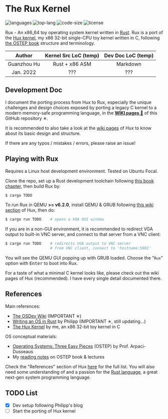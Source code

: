# The Rux Kernel

![languages](https://img.shields.io/github/languages/count/josehu07/rux-kernel?color=green)
![top-lang](https://img.shields.io/github/languages/top/josehu07/rux-kernel?color=orange)
![code-size](https://img.shields.io/github/languages/code-size/josehu07/rux-kernel?color=lightgrey)
![license](https://img.shields.io/github/license/josehu07/rux-kernel)

Rux - An x86_64 toy operating system kernel written in [Rust](https://www.rust-lang.org/). Rux is a port of the [Hux kernel](https://github.com/josehu07/hux-kernel), my x86 32-bit single-CPU toy kernel written in C, following [the OSTEP book](http://pages.cs.wisc.edu/~remzi/OSTEP/) structure and terminology.

|   Author    | Kernel Src LoC (temp)  | Dev Doc LoC (temp) |
|   :---:     |         :---:          |       :---:        |
| Guanzhou Hu |     Rust + x86 ASM     |      Markdown      |
|  Jan. 2022  |          ???           |        ???         |


## Development Doc

I document the porting process from Hux to Rux, especially the unique challenges and design choices exposed by porting a legacy C kernel to a modern memory-safe programming language, in the [**WIKI pages 📝**](https://github.com/josehu07/rux-kernel/wiki) of this GitHub repository ✭.

It is recommended to also take a look at the [wiki pages](https://github.com/josehu07/hux-kernel/wiki) of Hux to know about its basic design and structure.

If there are any typos / mistakes / errors, please raise an issue!


## Playing with Rux

Requires a Linux host development environment. Tested on Ubuntu Focal.

Clone the repo, set up a Rust development toolchain following [this book chapter](https://doc.rust-lang.org/book/ch01-01-installation.html), then build Rux by:

```bash
$ cargo TODO
```

<!-- Or, if you just want to try out Rux without a development toolchain, download both the [released](https://github.com/josehu07/rux-kernel/releases) kernel image `rux.iso` and the initial file system image `vsfs.img` (256MB) to the folder. -->

To run Rux in QEMU **>= v6.2.0**, install QEMU & GRUB following [this wiki section](https://github.com/josehu07/hux-kernel/wiki/02.-The-Very-First-Skeleton#qemu-emulator--grub-bootloader) of Hux, then do:

```bash
$ cargo run TODO    # opens a VGA GUI window
```

If you are in a non-GUI environment, it is recommended to redirect VGA output to built-in VNC server, and connect to that server from a VNC client:

```bash
$ cargo run TODO    # redirects VGA output to VNC server
                    # from VNC client, connect to 'hostname:5901'
```

You will see the QEMU GUI popping up with GRUB loaded. Choose the "`Rux`" option with <kbd>Enter</kbd> to boot into Rux.

<!-- <p align=center> <img src="README-demo.gif" width=720px align=center /> </p> -->

For a taste of what a minimal C kernel looks like, please check out the wiki pages of Hux (recommended). I have every single detail documented there.


## References

Main references:

- [The OSDev Wiki](https://wiki.osdev.org/) (IMPORTANT ✭)
- [Writing an OS in Rust](https://os.phil-opp.com/) by Philipp (IMPORTANT ✭, still updating...)
- [The Hux Kernel](https://github.com/josehu07/hux-kernel) by me, an x86 32-bit toy kernel in C

OS conceptual materials:

- [Operating Systems: Three Easy Pieces](http://pages.cs.wisc.edu/~remzi/OSTEP/) (OSTEP) by Prof. Arpaci-Dusseaus
- My [reading notes](https://www.josehu.com/notes) on OSTEP book & lectures

Check the "References" section of Hux [here](https://github.com/josehu07/hux-kernel/wiki/01.-Prerequisite-Readings) for the full list. You will also need some understanding of and a passion for the [Rust language](https://www.rust-lang.org/), a great next-gen system programming language.


## TODO List

- [x] Dev setup following Philipp's blog
- [ ] Start the porting of Hux kernel
